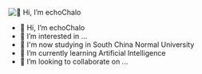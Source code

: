 ![👋 Hi, I’m echoChalo](https://capsule-render.vercel.app/api?type=wave&color=auto&height=300&section=header&text=👋%20Hi,%20I’m%20echoChalo&fontSize=90)
- 👋 Hi, I’m echoChalo
- 👀 I’m interested in ...
- 📕 I'm now studying in South China Normal University
- 🌱 I’m currently learning Artificial Intelligence
- 💞️ I’m looking to collaborate on ...

<!---
echoChalo/echoChalo is a ✨ special ✨ repository because its `README.md` (this file) appears on your GitHub profile.
You can click the Preview link to take a look at your changes.
--->

